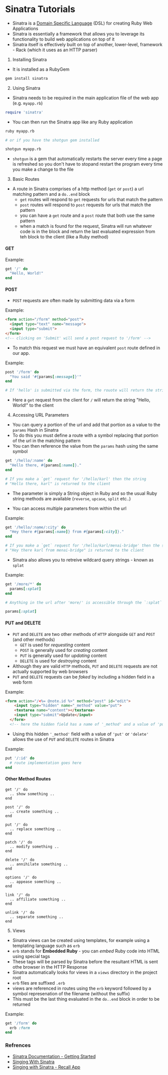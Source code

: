 # Sinatra Tutorials

  * Sinatra is a [Domain Specific Language](https://en.wikipedia.org/wiki/Domain-specific_language) (DSL) for creating Ruby Web Applications
  * Sinatra is essentially a framework that allows you to leverage its functionality to build web applications on top of it
  * Sinatra itself is effectively built on top of another, lower-level, framework - Rack (which it uses as an HTTP parser)
  

1.  Installing Sinatra

  * It is installed as a RubyGem

```bash
gem install sinatra
```

2. Using Sinatra

  * Sinatra needs to be required in the main application file of the web app (e.g. `myapp.rb`)

```ruby
require 'sinatra'
```

  * You can then run the Sinatra app like any Ruby application

```bash
ruby myapp.rb

# or if you have the shotgun gem installed

shotgun myapp.rb
```

  * `shotgun` is a gem that automatically restarts the server every time a page is refreshed so you don't have to stopand restart the program every time you make a change to the file

3. Basic Routes

  * A route in Sinatra comprises of a http method (`get` or `post`) a url matching pattern and a `do..end` block
    * `get` routes will respond to `get` requests for urls that match the pattern
    * `post` routes will respond to `post` requests for urls that match the pattern
    * you can have a `get` route and a `post` route that both use the same pattern
    * when a match is found for the request, Sinatra will run whatever code is in the block and return the last evaluated expression from teh block to the client (like a Ruby method)

#### GET

Example:

```ruby
get '/' do
  "Hello, World!"
end
```

#### POST

  * `POST` requests are often made by submitting data via a form

Example:
```html
<form action="/form" method="post">
  <input type="text" name="message">
  <input type="submit">
</form>
<!-- clicking on 'Submit' will send a post request to '/form' -->
```

  * To match this request we must have an equivalent `post` route defined in our app.

Example:
```ruby
post '/form' do
  "You said '#{params[:message]}'"
end

# If 'hello' is submitted via the form, the rouote will return the string "You said hello" to the client
```

  * Here a `get` request from the client for `/` will return the string "Hello, World!" to the client

4. Accessing URL Parameters

  * You can query a portion of the url and add that portion as a value to the `params` Hash in Sinatra
  * To do this you must define a route with a symbol replacing that portion of the url in the matching pattern
  * You can then reference the value from the `params` hash using the same symbol

```ruby
get '/hello/:name' do
  "Hello there, #{params[:name]}."
end

# If you make a `get` request for '/hello/karl' then the string 
# "Hello there, karl" is returned to the client
```

  * The parameter is simply a String object in Ruby and so the usual Ruby string methods are available (`reverse`, `upcase`, `split` etc..)

  * You can access multiple parameters from within the url

Example:
```ruby
get '/hello/:name/:city' do
  "Hey there #{params[:name]} from #{params[:city]}."
end

# If you make a `get` request for '/hello/karl/menai-bridge' then the string 
# "Hey there karl from menai-bridge" is returned to the client 
```

  * Sinatra also allows you to retreive wildcard query strings - known as `splat`

Example:
```ruby
get '/more/*' do
  params[:splat]
end

# Anything in the url after 'more/' is accessible through the `:splat` key in the `params` Hash

params[:splat]
```

#### PUT and DELETE

  * `PUT` and `DELETE` are two other methods of `HTTP` alongside `GET` and `POST` (and other methods)
    * `GET` is used for *requesting* content
    * `POST` is generally used for *creating* content
    * `PUT` is generally used for *updating* content
    * `DELETE` is used for *destroying* content
  * Although they are valid `HTTP` methods, `PUT` and `DELETE` requests are not actually supported by web browsers
  * `PUT` and `DELETE` requests can be *faked* by including a hidden field in a web form

Example:
```html
<form action="/<%= @note.id %>" method="post" id="edit">
    <input type="hidden" name="_method" value="put">
    <textarea name="content"></textarea>
    <input type="submit">Update</input>
  </form>
  <!-- here the hidden field has a name of '_method' and a value of 'put' -->
```

  * Using this hidden `'_method'` field with a value of `'put'` or `'delete'` allows the use of `PUT` and `DELETE` routes in Sinatra

Example:
```ruby
put '/:id' do
  # route implementation goes here
end
```

#### Other Method Routes
```ruyby
get '/' do
  .. show something ..
end

post '/' do
  .. create something ..
end

put '/' do
  .. replace something ..
end

patch '/' do
  .. modify something ..
end

delete '/' do
  .. annihilate something ..
end

options '/' do
  .. appease something ..
end

link '/' do
  .. affiliate something ..
end

unlink '/' do
  .. separate something ..
end
```

5. Views

  * Sinatra views can be created using templates, for example using a templating language such as `erb`
  * `erb` stands for **Embedded Ruby** - you can *embed* Ruby code into HTML using special tags
  * These tags will be parsed by Sinatra before the resultant HTML is sent othe browser in the HTTP Response
  * Sinatra automatically looks for views in a `views` directory in the project root
  * `erb` files are suffixed `.erb`
  * views are referenced in routes using the `erb` keyword followed by a symbol represenation of the filename (without the suffix)
  * This must be the last thing evaluated in the `do..end` block in order to be returned

Example:
```ruby
get '/form' do
  erb :form
end
```

### Refrences

  * [Sinatra Documentation - Getting Started](http://www.sinatrarb.com/intro.html)
  * [Singing With Sinatra](https://code.tutsplus.com/tutorials/singing-with-sinatra--net-18965)
  * [Singing with Sinatra - Recall App](https://code.tutsplus.com/tutorials/singing-with-sinatra-the-recall-app--net-19128)
